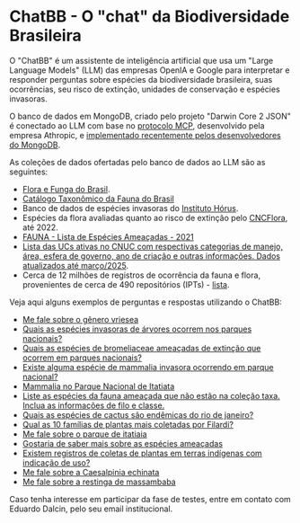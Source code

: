 # ChatBB - O "chat" da Biodiversidade Brasileira

O "ChatBB" é um assistente de inteligência artificial que usa um "Large Language Models" (LLM) das empresas OpenIA e Google para interpretar e responder perguntas sobre espécies da biodiversidade brasileira, suas ocorrências, seu risco de extinção, unidades de conservação e espécies invasoras.

O banco de dados em MongoDB, criado pelo projeto "Darwin Core 2 JSON" é conectado ao LLM com base no [protocolo MCP](https://www.anthropic.com/news/model-context-protocol), desenvolvido pela empresa Athropic, e [implementado recentemente pelos desenvolvedores do MongoDB](https://www.mongodb.com/blog/post/announcing-mongodb-mcp-server).

As coleções de dados ofertadas pelo banco de dados ao LLM são as seguintes:

- [Flora e Funga do Brasil](https://floradobrasil.jbrj.gov.br/consulta/).
- [Catálogo Taxonômico da Fauna do Brasil](http://fauna.jbrj.gov.br/)
- Banco de dados de espécies invasoras do [Instituto Hórus](https://institutohorus.org.br/).
- Espécies da flora avaliadas quanto ao risco de extinção pelo [CNCFlora](https://cncflora.jbrj.gov.br/), até 2022.
- [FAUNA - Lista de Espécies Ameaçadas - 2021](https://dados.mma.gov.br/dataset/especies-ameacadas/resource/544f9312-d4c6-4d12-b6ac-51bf3039bbb7)
- [Lista das UCs ativas no CNUC com respectivas categorias de manejo, área, esfera de governo, ano de criação e outras informações. Dados atualizados até março/2025](https://dados.mma.gov.br/dataset/unidadesdeconservacao/resource/f6bf9940-cf30-4ef2-927d-2bd278e4c8af).
- Cerca de 12 milhões de registros de ocorrência da fauna e flora, provenientes de cerca de 490 repositórios (IPTs) - [lista](https://github.com/biopinda/Biodiversidade-Online/blob/main/packages/ingest/referencias/occurrences.csv).

Veja aqui alguns exemplos de perguntas e respostas utilizando o ChatBB:

- [Me fale sobre o gênero vriesea](https://trilium.dalc.in/share/lFMRnEIBR5Yu)
- [Quais as espécies invasoras de árvores ocorrem nos parques nacionais?](https://trilium.dalc.in/share/I7vFC96GRy73)
- [Quais as espécies de bromeliaceae ameaçadas de extinção que ocorrem em parques nacionais?](https://trilium.dalc.in/share/nfGgiYw3jhX8)
- [Existe alguma espécie de mammalia invasora ocorrendo em parque nacional?](https://trilium.dalc.in/share/gq7VrTs1VQw9)
- [Mammalia no Parque Nacional de Itatiata](https://trilium.dalc.in/share/UP1QHZIKKImI)
- [Liste as espécies da fauna ameaçada que não estão na coleção taxa. Inclua as informações de filo e classe.](https://trilium.dalc.in/share/dX6Fpw2sC6J2)
- [Quais as espécies de cactus são endêmicas do rio de janeiro?](https://trilium.dalc.in/share/wHVjLmy2GYZH)
- [Qual as 10 famílias de plantas mais coletadas por Filardi?](https://trilium.dalc.in/share/So7cSpBzKg6X)
- [Me fale sobre o parque de itatiaia](https://trilium.dalc.in/share/8DooZZ2m6ZRD)
- [Gostaria de saber mais sobre as espécies ameaçadas](https://trilium.dalc.in/share/hYv76no1dEgS)
- [Existem registros de coletas de plantas em terras indígenas com indicação de uso?](https://trilium.dalc.in/share/yMmZpPBgogyZ)
- [Me fale sobre a Caesalpinia echinata](https://trilium.dalc.in/share/hQnwrXvZKdak)
- [Me fale sobre a restinga de massambaba](https://trilium.dalc.in/share/UILAdy3L13yx)

Caso tenha interesse em participar da fase de testes, entre em contato com Eduardo Dalcin, pelo seu email institucional.
